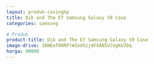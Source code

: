 ```yaml
---
layout: produk-casinghp
title: Dib and The ET Samsung Galaxy S9 Case
categories: samsung

# Produk
product-title: Dib and The ET Samsung Galaxy S9 Case
image-drive: 1BNEef08RPlW2eU5zjdFXAN5VJUgKUJDq
harga: 90000
---
```

